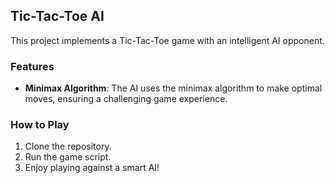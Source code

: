 ## Tic-Tac-Toe AI

This project implements a Tic-Tac-Toe game with an intelligent AI opponent.

### Features

- **Minimax Algorithm**: The AI uses the minimax algorithm to make optimal moves, ensuring a challenging game experience.

### How to Play

1. Clone the repository.
2. Run the game script.
3. Enjoy playing against a smart AI!
